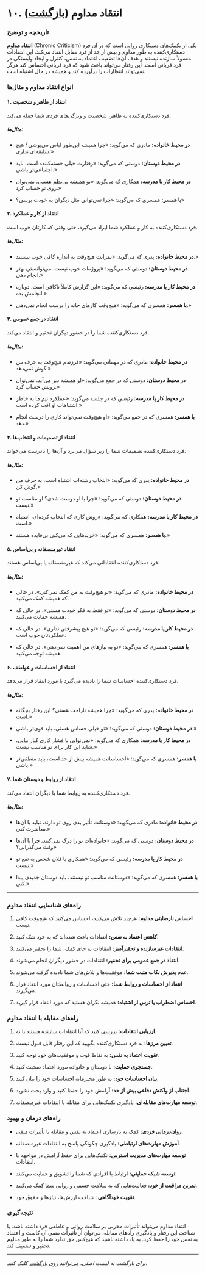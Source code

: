 # **۱۰. انتقاد مداوم** ([بازگشت](README.md))

### **تاریخچه و توضیح**

**انتقاد مداوم** (Chronic Criticism) یکی از تکنیک‌های دستکاری روانی است که در آن فرد دستکاری‌کننده به طور مداوم و بیش از حد از فرد مقابل انتقاد می‌کند. این انتقادات معمولاً سازنده نیستند و هدف آن‌ها تضعیف اعتماد به نفس، کنترل و ایجاد وابستگی در فرد قربانی است. این رفتار می‌تواند باعث شود که فرد قربانی احساس کند هرگز نمی‌تواند انتظارات را برآورده کند و همیشه در حال اشتباه است.

### **انواع انتقاد مداوم و مثال‌ها**

#### **۱. انتقاد از ظاهر و شخصیت**

فرد دستکاری‌کننده به ظاهر، شخصیت و ویژگی‌های فردی شما حمله می‌کند.

##### **مثال‌ها:**

- **در محیط خانواده:** مادری که می‌گوید: «چرا همیشه این‌طور لباس می‌پوشی؟ هیچ سلیقه‌ای نداری.»

- **در محیط دوستان:** دوستی که می‌گوید: «رفتارت خیلی خسته‌کننده است، باید اجتماعی‌تر باشی.»

- **در محیط کار یا مدرسه:** همکاری که می‌گوید: «تو همیشه بی‌نظم هستی، نمی‌توان روی تو حساب کرد.»

- **با همسر:** همسری که می‌گوید: «چرا نمی‌توانی مثل دیگران به خودت برسی؟»

#### **۲. انتقاد از کار و عملکرد**

فرد دستکاری‌کننده به کار و عملکرد شما ایراد می‌گیرد، حتی وقتی که کارتان خوب است.

##### **مثال‌ها:**

- **در محیط خانواده:** پدری که می‌گوید: «نمراتت هیچ‌وقت به اندازه کافی خوب نیستند.»

- **در محیط دوستان:** دوستی که می‌گوید: «پروژه‌ات خوب نیست، می‌توانستی بهتر انجام دهی.»

- **در محیط کار یا مدرسه:** رئیسی که می‌گوید: «این گزارش کاملاً ناکافی است، دوباره انجامش بده.»

- **با همسر:** همسری که می‌گوید: «هیچ‌وقت کارهای خانه را درست انجام نمی‌دهی.»

#### **۳. انتقاد در جمع عمومی**

فرد دستکاری‌کننده شما را در حضور دیگران تحقیر و انتقاد می‌کند.

##### **مثال‌ها:**

- **در محیط خانواده:** مادری که در مهمانی می‌گوید: «فرزندم هیچ‌وقت به حرف من گوش نمی‌دهد.»

- **در محیط دوستان:** دوستی که در جمع می‌گوید: «او همیشه دیر می‌آید، نمی‌توان رویش حساب کرد.»

- **در محیط کار یا مدرسه:** رئیسی که در جلسه می‌گوید: «عملکرد تیم ما به خاطر اشتباهات او افت کرده است.»

- **با همسر:** همسری که در جمع می‌گوید: «او هیچ‌وقت نمی‌تواند کاری را درست انجام دهد.»

#### **۴. انتقاد از تصمیمات و انتخاب‌ها**

فرد دستکاری‌کننده تصمیمات شما را زیر سؤال می‌برد و آن‌ها را نادرست می‌خواند.

##### **مثال‌ها:**

- **در محیط خانواده:** پدری که می‌گوید: «انتخاب رشته‌ات اشتباه است، به حرف من گوش کن.»

- **در محیط دوستان:** دوستی که می‌گوید: «چرا با او دوست شدی؟ او مناسب تو نیست.»

- **در محیط کار یا مدرسه:** همکاری که می‌گوید: «روش کاری که انتخاب کرده‌ای، اشتباه است.»

- **با همسر:** همسری که می‌گوید: «خریدهایی که می‌کنی بی‌فایده هستند.»

#### **۵. انتقاد غیرمنصفانه و بی‌اساس**

فرد دستکاری‌کننده انتقاداتی می‌کند که غیرمنصفانه یا بی‌اساس هستند.

##### **مثال‌ها:**

- **در محیط خانواده:** مادری که می‌گوید: «تو هیچ‌وقت به من کمک نمی‌کنی»، در حالی که همیشه کمک می‌کنید.

- **در محیط دوستان:** دوستی که می‌گوید: «تو فقط به فکر خودت هستی»، در حالی که همیشه حمایت می‌کنید.

- **در محیط کار یا مدرسه:** رئیسی که می‌گوید: «تو هیچ پیشرفتی نداری»، در حالی که عملکردتان خوب است.

- **با همسر:** همسری که می‌گوید: «تو به نیازهای من اهمیت نمی‌دهی»، در حالی که همیشه توجه می‌کنید.

#### **۶. انتقاد از احساسات و عواطف**

فرد دستکاری‌کننده احساسات شما را نادیده می‌گیرد یا مورد انتقاد قرار می‌دهد.

##### **مثال‌ها:**

- **در محیط خانواده:** پدری که می‌گوید: «چرا همیشه ناراحت هستی؟ این رفتار بچگانه است.»

- **در محیط دوستان:** دوستی که می‌گوید: «تو خیلی حساس هستی، باید قوی‌تر باشی.»

- **در محیط کار یا مدرسه:** همکاری که می‌گوید: «نمی‌توانی با فشار کاری کنار بیایی، شاید این کار برای تو مناسب نیست.»

- **با همسر:** همسری که می‌گوید: «احساساتت همیشه بیش از حد است، باید منطقی‌تر باشی.»

#### **۷. انتقاد از روابط و دوستان شما**

فرد دستکاری‌کننده به روابط شما با دیگران انتقاد می‌کند.

##### **مثال‌ها:**

- **در محیط خانواده:** مادری که می‌گوید: «دوستانت تأثیر بدی روی تو دارند، نباید با آن‌ها معاشرت کنی.»

- **در محیط دوستان:** دوستی که می‌گوید: «خانواده‌ات تو را درک نمی‌کنند، چرا با آن‌ها وقت می‌گذرانی؟»

- **در محیط کار یا مدرسه:** رئیسی که می‌گوید: «همکاری با فلان شخص به نفع تو نیست.»

- **با همسر:** همسری که می‌گوید: «دوستانت مناسب تو نیستند، باید دوستان جدیدی پیدا کنی.»

---

### **راه‌های شناسایی انتقاد مداوم**

1. **احساس نارضایتی مداوم:** هرچند تلاش می‌کنید، احساس می‌کنید که هیچ‌وقت کافی نیست.

2. **کاهش اعتماد به نفس:** انتقادات باعث شده‌اند که به خود شک کنید.

3. **انتقادات غیرسازنده و تحقیرآمیز:** انتقادات به جای کمک، شما را تحقیر می‌کنند.

4. **انتقاد در جمع عمومی برای تحقیر:** انتقادات در حضور دیگران انجام می‌شوند.

5. **عدم پذیرش نکات مثبت شما:** موفقیت‌ها و تلاش‌های شما نادیده گرفته می‌شوند.

6. **انتقاد از احساسات و روابط شما:** حتی احساسات و روابطتان مورد انتقاد قرار می‌گیرند.

7. **احساس اضطراب یا ترس از اشتباه:** همیشه نگران هستید که مورد انتقاد قرار گیرید.

### **راه‌های مقابله با انتقاد مداوم**

1. **ارزیابی انتقادات:** بررسی کنید که آیا انتقادات سازنده هستند یا نه.

2. **تعیین مرزها:** به فرد دستکاری‌کننده بگویید که این رفتار قابل قبول نیست.

3. **تقویت اعتماد به نفس:** به نقاط قوت و موفقیت‌های خود توجه کنید.

4. **جستجوی حمایت:** با دوستان و خانواده مورد اعتماد صحبت کنید.

5. **بیان احساسات خود:** به طور محترمانه احساسات خود را بیان کنید.

6. **اجتناب از واکنش دفاعی بیش از حد:** آرامش خود را حفظ کنید و وارد بحث نشوید.

7. **توسعه مهارت‌های مقابله‌ای:** یادگیری تکنیک‌هایی برای مقابله با انتقادات غیرمنصفانه.

### **راه‌های درمان و بهبود**

- **روان‌درمانی فردی:** کمک به بازسازی اعتماد به نفس و مقابله با تأثیرات منفی.

- **آموزش مهارت‌های ارتباطی:** یادگیری چگونگی پاسخ به انتقادات غیرمنصفانه.

- **توسعه مهارت‌های مدیریت استرس:** تکنیک‌هایی برای حفظ آرامش در مواجهه با انتقادات.

- **توسعه شبکه حمایتی:** ارتباط با افرادی که شما را تشویق و حمایت می‌کنند.

- **تمرین مراقبت از خود:** فعالیت‌هایی که به سلامت جسمی و روانی شما کمک می‌کنند.

- **تقویت خودآگاهی:** شناخت ارزش‌ها، نیازها و حقوق خود.

### **نتیجه‌گیری**

انتقاد مداوم می‌تواند تأثیرات مخربی بر سلامت روانی و عاطفی فرد داشته باشد. با شناخت این رفتار و یادگیری راه‌های مقابله، می‌توان از تأثیرات منفی آن کاست و اعتماد به نفس خود را حفظ کرد. به یاد داشته باشید که هیچ‌کس حق ندارد شما را به طور مداوم تحقیر و تضعیف کند.

---

_برای بازگشت به لیست اصلی، می‌توانید روی [بازگشت](README.md) کلیک کنید._
